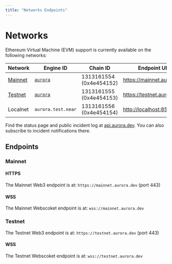 ```yaml
---
title: "Networks Endpoints"
---
```


# Networks

Ethereum Virtual Machine (EVM) support is currently available on the
following networks:

<div class="networks-table"></div>

Network  | Engine ID                  | Chain ID                | Endpoint URL
-------- | -------------------------- | ----------------------- | ------------
[Mainnet](#mainnet) | [`aurora`][aurora@Mainnet] | 1313161554 (0x4e454152) | <https://mainnet.aurora.dev>
[Testnet](#testnet) | [`aurora`][aurora@Testnet] | 1313161555 (0x4e454153) | <https://testnet.aurora.dev>
Localnet | `aurora.test.near`         | 1313161556 (0x4e454154) | <http://localhost:8545>

Find the status page and public incident log at
[api.aurora.dev](https://api.aurora.dev).
You can also subscribe to incident notifications there.

## Endpoints

### Mainnet

#### HTTPS

The Mainnet Web3 endpoint is at: `https://mainnet.aurora.dev` (port 443)

#### WSS

The Mainnet Webscoket endpoint is at: `wss://mainnet.aurora.dev`

### Testnet

The Testnet Web3 endpoint is at: `https://testnet.aurora.dev` (port 443)

#### WSS

The Testnet Webscoket endpoint is at: `wss://testnet.aurora.dev`

[aurora@Mainnet]: https://explorer.near.org/accounts/aurora
[aurora@Testnet]: https://explorer.testnet.near.org/accounts/aurora
